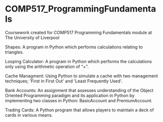 # COMP517_ProgrammingFundamentals
Coursework created for COMP517 Programming Fundamentals module at The University of Liverpool

Shapes: A program in Python which performs calculations relating to triangles.

Looping Calculator: A program in Python which performs the calculations only using the arithmetic operation of “+”. 

Cache Managment: Using Python to simulate a cache with two management techniques; 'First in First Out' and 'Least Frequently Used'.

Bank Accounts: An assignment that assesses understanding of the Object Oriented Programming paradigm and its application in Python by implementing two classes in Python: BasicAccount and PremiumAccount.

Trading Cards: A Python program that allows players to maintain a deck of cards in various means. 
